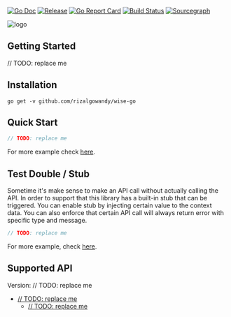 [![Go Doc](https://pkg.go.dev/badge/github.com/rizalgowandy/wise-go?status.svg)](https://pkg.go.dev/github.com/rizalgowandy/wise-go?tab=doc)
[![Release](https://img.shields.io/github/release/rizalgowandy/wise-go.svg?style=flat-square)](https://github.com/rizalgowandy/wise-go/releases)
[![Go Report Card](https://goreportcard.com/badge/github.com/rizalgowandy/wise-go)](https://goreportcard.com/report/github.com/rizalgowandy/wise-go)
[![Build Status](https://github.com/rizalgowandy/wise-go/workflows/Go/badge.svg?branch=main)](https://github.com/rizalgowandy/wise-go/actions?query=branch%3Amain)
[![Sourcegraph](https://sourcegraph.com/github.com/rizalgowandy/wise-go/-/badge.svg)](https://sourcegraph.com/github.com/rizalgowandy/wise-go?badge)

![logo](https://socialify.git.ci/rizalgowandy/wise-go/image?description=1&descriptionEditable=Transfer%20money%20abroad%20using%20Wise%20Platform%20API.&logo=https%3A%2F%2Fupload.wikimedia.org%2Fwikipedia%2Fcommons%2Fthumb%2F5%2F50%2FTransferWise_logo.svg%2F1280px-TransferWise_logo.svg.png&pattern=Floating%20Cogs&theme=Light)

## Getting Started

// TODO: replace me

## Installation

```shell
go get -v github.com/rizalgowandy/wise-go
```

## Quick Start

```go
// TODO: replace me
```

For more example check [here](main_integration_test.go).

## Test Double / Stub

Sometime it's make sense to make an API call without actually calling the API. In order to support that this library has a built-in stub that can be triggered. You can enable stub by injecting certain value to the context data. You can also enforce that certain API call will always return error with specific type and
message.

```go
// TODO: replace me
```

For more example, check [here]().

## Supported API

Version: // TODO: replace me

- [// TODO: replace me]()
   - [// TODO: replace me]()
